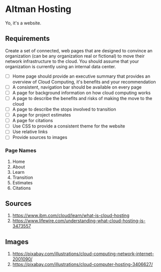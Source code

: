 # Altman Hosting

Yo, it's a website.

## Requirements

Create a set of connected, web pages that are designed to convince an organization (can be any organization real or fictional) to move their network infrastructure to the cloud. You should assume that your organization is currently using an internal data center.

- [ ] Home page should provide an executive summary that provides an overview of Cloud Computing, it's benefits and your recommendation
- [ ] A consistent, navigation bar should be available on every page
- [ ] A page for background information on how cloud computing works
- [ ] A page to describe the benefits and risks of making the move to the cloud
- [ ] A page to describe the stops involved to transition
- [ ] A page for project estimates
- [ ] A page for citations
- [ ] Use CSS to provide a consistent theme for the website
- [ ] Use relative links
- [ ] Provide sources to images

### Page Names

1. Home
2. About
3. Learn
4. Transition
5. Estimates
6. Citations

## Sources

1. https://www.ibm.com/cloud/learn/what-is-cloud-hosting
2. https://www.lifewire.com/understanding-what-cloud-hosting-is-3473557

## Images

1. https://pixabay.com/illustrations/cloud-computing-network-internet-2001090/
2. https://pixabay.com/illustrations/cloud-computer-hosting-3406627/
